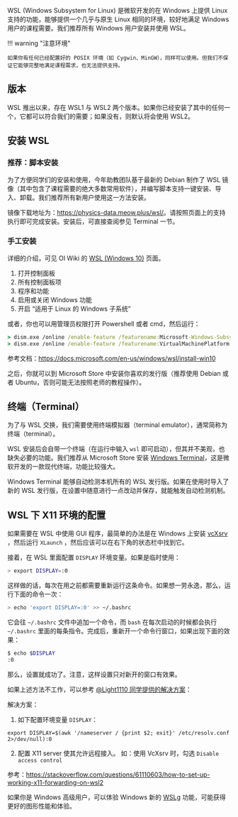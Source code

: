 WSL (Windows Subsystem for Linux) 是微软开发的在 Windows 上提供 Linux 支持的功能，能够提供一个几乎与原生 Linux 相同的环境，较好地满足 Windows 用户的课程需要。我们推荐所有 Windows 用户安装并使用 WSL。


!!! warning "注意环境"
    
    如果你有任何已经配置好的 POSIX 环境（如 Cygwin、MinGW），同样可以使用。但我们不保证它能够完整地满足课程需求，也无法提供支持。

## 版本

WSL 推出以来，存在 WSL1 与 WSL2 两个版本。如果你已经安装了其中的任何一个，它都可以符合我们的需要；如果没有，则默认将会使用 WSL2。

## 安装 WSL
### 推荐：脚本安装

为了方便同学们的安装和使用，今年助教团队基于最新的 Debian 制作了 WSL 镜像（其中包含了课程需要的绝大多数常用软件），并编写脚本支持一键安装、导入、卸载。我们推荐所有新用户使用这一方法安装。

镜像下载地址为：<https://physics-data.meow.plus/wsl/>。请按照页面上的支持执行即可完成安装。安装后，可直接查阅参见 Terminal 一节。

### 手工安装

详细的介绍，可见 OI Wiki 的 [WSL (Windows 10)](https://oi-wiki.org/tools/wsl/) 页面。

1. 打开控制面板
2. 所有控制面板项
3. 程序和功能
4. 启用或关闭 Windows 功能
5. 开启 “适用于 Linux 的 Windows 子系统”

或者，你也可以用管理员权限打开 Powershell 或者 cmd，然后运行：

```cmd
> dism.exe /online /enable-feature /featurename:Microsoft-Windows-Subsystem-Linux /all /norestart
> dism.exe /online /enable-feature /featurename:VirtualMachinePlatform /all /norestart
```

参考文档：https://docs.microsoft.com/en-us/windows/wsl/install-win10

之后，你就可以到 Microsoft Store 中安装你喜欢的发行版（推荐使用 Debian 或者 Ubuntu，否则可能无法按照老师的教程操作）。

## 终端（Terminal）

为了与 WSL 交换，我们需要使用终端模拟器（terminal emulator），通常简称为终端（terminal）。

WSL 安装后会自带一个终端（在运行中输入 `wsl` 即可启动），但其并不美观，也缺失必要的功能。我们推荐从 Microsoft Store 安装 [Windows Terminal](https://www.microsoft.com/zh-cn/p/windows-terminal/9n0dx20hk701)，这是微软开发的一款现代终端，功能比较强大。

Windows Terminal 能够自动检测本机所有的 WSL 发行版。如果在使用时导入了新的 WSL 发行版，在设置中随意进行一点改动并保存，就能触发自动检测机制。

## WSL 下 X11 环境的配置

如果需要在 WSL 中使用 GUI 程序，最简单的办法是在 Windows 上安装 [vcXsrv](https://sourceforge.net/projects/vcxsrv/files/) ，然后运行 `XLaunch` ，然后应该可以在右下角的状态栏中找到它。

接着，在 WSL 里面配置 `DISPLAY` 环境变量。如果是临时使用：

```bash
> export DISPLAY=:0
```

这样做的话，每次在用之前都需要重新运行这条命令。如果想一劳永逸，那么，运行下面的命令一次：

```bash
> echo 'export DISPLAY=:0' >> ~/.bashrc
```

它会往 `~/.bashrc` 文件中追加一个命令，而 `bash` 在每次启动的时候都会执行 `~/.bashrc` 里面的每条指令。完成后，重新开一个命令行窗口，如果出现下面的效果：

```bash
$ echo $DISPLAY
:0
```

那么，设置就成功了。注意，这样设置只对新开的窗口有效果。

如果上述方法不工作，可以参考 [@Light1110 同学提供的解决方案](https://github.com/physics-data/faq/issues/6#issuecomment-680972955)：

解决方案：
1. 如下配置环境变量 `DISPLAY`：

```
export DISPLAY=$(awk '/nameserver / {print $2; exit}' /etc/resolv.conf 2>/dev/null):0
```

2. 配置 X11 server 使其允许远程接入。
如：使用 VcXsrv 时，勾选 `Disable access control`   

参考：https://stackoverflow.com/questions/61110603/how-to-set-up-working-x11-forwarding-on-wsl2

如果你是 Windows 高级用户，可以体验 Windows 新的 [WSLg](https://github.com/microsoft/wslg) 功能，可能获得更好的图形性能和体验。
